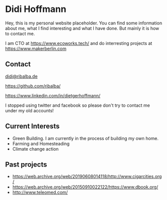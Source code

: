 # Didi Hoffmann

Hey, this is my personal website placeholder. You can find some information about me, what I find interesting and what I have done. But mainly it is how to contact me.

I am CTO at https://www.ecoworks.tech/ and do interresting projects at https://www.makerberlin.com

## Contact
didi@ribalba.de

https://github.com/ribalba/

https://www.linkedin.com/in/dietgerhoffmann/

I stopped using twitter and facebook so please don't try to contact me under my old accounts!


## Current Interests

- Green Building. I am currently in the process of building my own home.
- Farming and Homesteading
- Climate change action 

## Past projects 

- https://web.archive.org/web/20190608014118/http://www.cigarcities.org/
- https://web.archive.org/web/20150910022122/https://www.dbook.org/
- http://www.teleomed.com/
